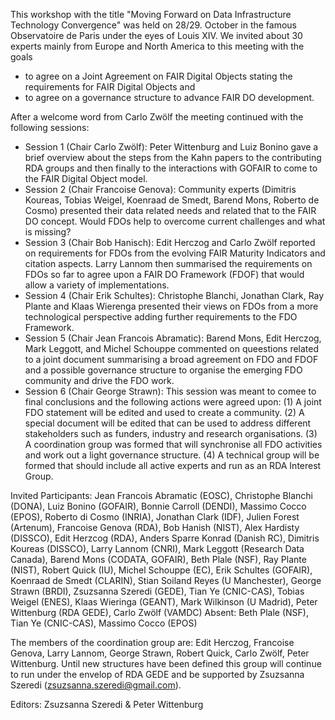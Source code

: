 This workshop with the title "Moving Forward on Data Infrastructure Technology Convergence" was held on 28/29. October in the famous Observatoire de Paris under the eyes of Louis XIV. We invited about 30 experts mainly from Europe and North America to this meeting with the goals 
- to agree on a Joint Agreement on FAIR Digital Objects stating the requirements for FAIR Digital Objects and 
- to agree on a governance structure to advance FAIR DO development. 

After a welcome word from Carlo Zwölf the meeting continued with the following sessions:
- Session 1 (Chair Carlo Zwölf): Peter Wittenburg and Luiz Bonino gave a brief overview about the steps from the Kahn papers to the contributing RDA groups and then finally to the interactions with GOFAIR to come to the FAIR Digital Object model.
- Session 2 (Chair Francoise Genova): Community experts (Dimitris Koureas, Tobias Weigel, Koenraad de Smedt, Barend Mons, Roberto de Cosmo) presented their data related needs and related that to the FAIR DO concept. Would FDOs help to overcome current challenges and what is missing? 
- Session 3 (Chair Bob Hanisch): Edit Herczog and Carlo Zwölf reported on requirements for FDOs from the evolving FAIR Maturity Indicators and citation aspects. Larry Lannom then summarised the requirements on FDOs so far to agree upon a FAIR DO Framework (FDOF) that would allow a variety of implementations.
- Session 4 (Chair Erik Schultes): Christophe Blanchi, Jonathan Clark, Ray Plante and Klaas Wierenga presented their views on FDOs from a more technological perspective adding further requirements to the FDO Framework.
- Session 5 (Chair Jean Francois Abramatic): Barend Mons, Edit Herczog, Mark Leggott, and Michel Schouppe commented on queestions related to a joint document summarising a broad agreement on FDO and FDOF and a possible governance structure to organise the emerging FDO community and drive the FDO work.
- Session 6 (Chair George Strawn): This session was meant to comee to final conclusions and the following actions were agreed upon: (1) A joint FDO statement will be edited and used to create a community. (2) A special document will be edited that can be used to address different stakeholders such as funders, industry and research organisations. (3) A coordination group was formed that will synchronise all FDO activities and work out a light governance structure. (4) A technical group will be formed that should include all active experts and run as an RDA Interest Group. 

Invited Participants: Jean Francois Abramatic (EOSC), Christophe Blanchi (DONA), Luiz Bonino (GOFAIR), Bonnie Carroll (DENDI), Massimo Cocco (EPOS), Roberto di Cosmo (INRIA), Jonathan Clark (IDF), Julien Forest (Artenum), Francoise Genova (RDA), Bob Hanish (NIST), Alex Hardisty (DISSCO), Edit Herzcog (RDA), Anders Sparre Konrad (Danish RC), Dimitris Koureas (DISSCO), Larry Lannom (CNRI), Mark Leggott (Research Data Canada), Barend Mons (CODATA, GOFAIR), Beth Plale (NSF), Ray Plante (NIST), Robert Quick (IU), Michel Schouppe (EC), Erik Schultes (GOFAIR), Koenraad de Smedt (CLARIN), Stian Soiland Reyes (U Manchester), George Strawn (BRDI), Zsuzsanna Szeredi (GEDE), Tian Ye (CNIC-CAS), Tobias Weigel (ENES), Klaas Wieringa (GEANT), Mark Wilkinson (U Madrid), Peter Wittenburg (RDA GEDE), Carlo Zwölf (VAMDC)
Absent: Beth Plale (NSF), Tian Ye (CNIC-CAS), Massimo Cocco (EPOS)

The members of the coordination group are: Edit Herczog, Francoise Genova, Larry Lannom, George Strawn, Robert Quick, Carlo Zwölf, Peter Wittenburg. Until new structures have been defined this group will continue to run under the envelop of RDA GEDE and be supported by Zsuzsanna Szeredi (zsuzsanna.szeredi@gmail.com). 

Editors: Zsuzsanna Szeredi & Peter Wittenburg
